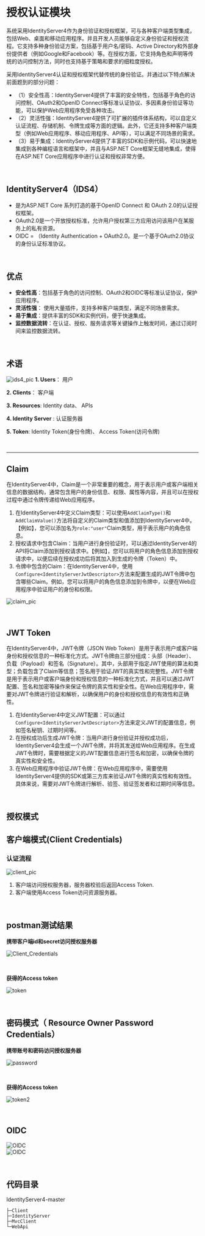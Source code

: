 # 授权认证模块
系统采用IdentityServer4作为身份验证和授权框架，可与各种客户端类型集成，包括Web、桌面和移动应用程序。并且开发人员能够自定义身份验证和授权流程。它支持多种身份验证方案，包括基于用户名/密码、Active Directory和外部身份提供者（例如Google和Facebook）等。在授权方面，它支持角色和声明等传统的访问控制方法，同时也支持基于策略和要求的细粒度授权。

采用IdentityServer4认证和授权框架代替传统的身份验证。并通过以下特点解决前面题到的部分问题：
- （1）安全性高：IdentityServer4提供了丰富的安全特性，包括基于角色的访问控制、OAuth2和OpenID Connect等标准认证协议、多因素身份验证等功能，可以保护Web应用程序免受各种攻击。
- （2）灵活性强：IdentityServer4提供了可扩展的插件体系结构，可以自定义认证流程、存储机制、令牌生成等方面的逻辑。此外，它还支持多种客户端类型（例如Web应用程序、移动应用程序、API等），可以满足不同场景的需求。
- （3）易于集成：IdentityServer4提供了丰富的SDK和示例代码，可以快速地集成到各种编程语言和框架中，并且与ASP.NET Core框架无缝地集成，使得在ASP.NET Core应用程序中进行认证和授权非常方便。

<br/>

## **IdentityServer4（IDS4）**
* 是为ASP.NET Core 系列打造的基于OpenID Connect 和 OAuth 2.0的认证授权框架。
* OAuth2.0是一个开放授权标准，允许用户授权第三方应用访问该用户在某服务上的私有资源。
* OIDC = （Identity Authentication + OAuth2.0。是一个基于OAuth2.0协议的身份认证标准协议。

<br/>

## **优点**
* **安全性高**：包括基于角色的访问控制、OAuth2和OIDC等标准认证协议，保护应用程序。
* **灵活性强**： 使用大量插件，支持多种客户端类型，满足不同场景需求。
* **易于集成**：提供丰富的SDK和实例代码，便于快速集成。
* **监控数据流转**：在认证、授权、服务请求等关键操作上触发时间，通过订阅时间来监控数据流转。

<br/>


## **术语**
![ids4_pic](./ids4_img/图片7.png)
**1. Users**： 用户

**2. Clients**： 客户端

**3. Resources**: Identity data、 APIs

**4. Identity Server** : 认证服务器

**5. Token**:  Identity Token(身份令牌)、 Access Token(访问令牌)

<br/>

___


## **Claim**
在IdentityServer4中，Claim是一个非常重要的概念，用于表示用户或客户端相关信息的数据结构，通常包含用户的身份信息、权限、属性等内容，并且可以在授权过程中通过令牌传递给Web应用程序。

1. 在IdentityServer4中定义Claim类型：可以使用`AddClaimType()`和`AddClaimValue()`方法将自定义的Claim类型和值添加到IdentityServer4中。【例如】，您可以添加名为`role:"user"`Claim类型，用于表示用户的角色信息。
2. 授权请求中包含Claim：当用户进行身份验证时，可以通过IdentityServer4的API将Claim添加到授权请求中。【例如】，您可以将用户的角色信息添加到授权请求中，以便后续在授权成功后将其加入到生成的令牌（Token）中。
3. 令牌中包含的Claim：在IdentityServer4中，使用`Configure<IdentityServerJwtDescriptor>`方法来配置生成的JWT令牌中包含哪些Claim。例如，您可以将用户的角色信息添加到令牌中，以便在Web应用程序中验证用户的身份和权限。

![claim_pic](./ids4_img/图片8.png)

<br/>

## **JWT Token**
在IdentityServer4中，JWT令牌（JSON Web Token）是用于表示用户或客户端身份和授权信息的一种标准化方式。JWT令牌由三部分组成：头部（Header）、负载（Payload）和签名（Signature）。其中，头部用于指定JWT使用的算法和类型；负载包含了Claim等信息；签名用于验证JWT的真实性和完整性。JWT令牌是用于表示用户或客户端身份和授权信息的一种标准化方式，并且可以通过JWT配置、签名和加密等操作来保证令牌的真实性和安全性。在Web应用程序中，需要对JWT令牌进行验证和解析，以确保用户的身份和授权信息的有效性和正确性。

1. 在IdentityServer4中定义JWT配置：可以通过`Configure<IdentityServerJwtDescriptor>`方法来定义JWT的配置信息，例如签名秘钥、过期时间等。
2. 在授权成功后生成JWT令牌：当用户进行身份验证并授权成功后，IdentityServer4会生成一个JWT令牌，并将其发送给Web应用程序。在生成JWT令牌时，需要根据定义的JWT配置信息进行签名和加密，以确保令牌的真实性和安全性。
3. 在Web应用程序中验证JWT令牌：在Web应用程序中，需要使用IdentityServer4提供的SDK或第三方库来验证JWT令牌的真实性和有效性。具体来说，需要对JWT令牌进行解析、验签、验证签发者和过期时间等信息。

<br/>

## **授权模式**
## **客户端模式(Client Credentials)**
### **认证流程**
![client_pic](./ids4_img/图片9.png)
1. 客户端访问授权服务器，服务器校验后返回Access Token.
2. 客户端使用Access Token访问资源服务器。

<br/>


## **postman测试结果**
**携带客户端id和secret访问授权服务器**

![Client_Credentials](./ids4_img/图片1.png)

<br/>

**获得的Access token**

![token](./ids4_img/图片2.png)

<br/>

## **密码模式（ Resource Owner Password Credentials）**
**携带账号和密码访问授权服务器**

![password](./ids4_img/图片3.png)

<br/>

**获得的Access token**

![token2](./ids4_img/图片4.png)

<br/>

## **OIDC**
![OIDC](./ids4_img/图片5.png)
<br/>
![OIDC](./ids4_img/图片6.png)

<br/>

## **代码目录**
IdentityServer4-master

    ├─Client
    ├─IdentityServer
    ├─MvcClient
    └─WebApi
